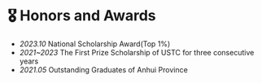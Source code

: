 # 🎖 Honors and Awards
- *2023.10* National Scholarship Award(Top 1%)
- *2021~2023* The First Prize Scholarship of USTC for three consecutive years
- *2021.05* Outstanding Graduates of Anhui Province